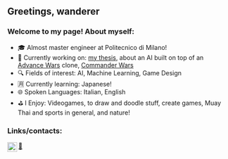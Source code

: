 ## Greetings, wanderer
### Welcome to my page! About myself:

- 🎓 Almost master engineer at Politecnico di Milano!
- 🔭 Currently working on: [my thesis](https://github.com/Lockyard/Commander_Wars), about an AI built on top of an [Advance Wars](https://it.wikipedia.org/wiki/Advance_Wars) clone, [Commander Wars](https://github.com/Robosturm/Commander_Wars)
- 🔍 Fields of interest: AI, Machine Learning, Game Design
- 🈷️ Currently learning: Japanese!
- 🌐 Spoken Languages: Italian, English
- ⛳ I Enjoy: Videogames, to draw and doodle stuff, create games, Muay Thai and sports in general, and nature!

### Links/contacts:

[<img align="left" alt="LinkedIn" width="22px" src="https://www.flaticon.com/svg/static/icons/svg/1384/1384088.svg"/>][linkedin]

[📧](mailto:LorenzoCarnaghi64@gmail.com)


[linkedin]: https://www.linkedin.com/in/lorenzo-carnaghi-665240218/ 

